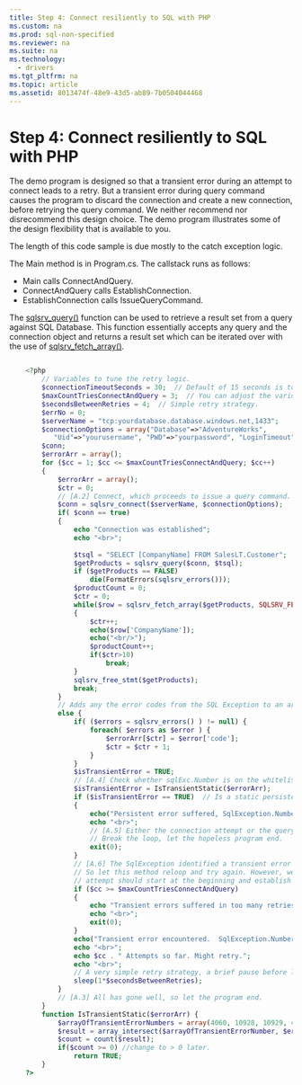 ```yaml
---
title: Step 4: Connect resiliently to SQL with PHP
ms.custom: na
ms.prod: sql-non-specified
ms.reviewer: na
ms.suite: na
ms.technology: 
  - drivers
ms.tgt_pltfrm: na
ms.topic: article
ms.assetid: 8013474f-48e9-43d5-ab89-7b0504044468
---
```

# Step 4: Connect resiliently to SQL with PHP
  
The demo program is designed so that a transient error during an attempt to connect leads to a retry. But a transient error during query command causes the program to discard the connection and create a new connection, before retrying the query command. We neither recommend nor disrecommend this design choice. The demo program illustrates some of the design flexibility that is available to you.  
  
The length of this code sample is due mostly to the catch exception logic.   
  
The Main method is in Program.cs. The callstack runs as follows:  
* Main calls ConnectAndQuery.  
* ConnectAndQuery calls EstablishConnection.  
* EstablishConnection calls IssueQueryCommand.  
  
The [sqlsrv_query()](http://php.net/manual/en/function.sqlsrv-query.php) function can be used to retrieve a result set from a query against SQL Database. This function essentially accepts any query and the connection object and returns a result set which can be iterated over with the use of [sqlsrv_fetch_array()](http://php.net/manual/en/function.sqlsrv-fetch-array.php).  
  
```php

	<?php  
		// Variables to tune the retry logic.    
		$connectionTimeoutSeconds = 30;  // Default of 15 seconds is too short over the Internet, sometimes.  
		$maxCountTriesConnectAndQuery = 3;  // You can adjust the various retry count values.  
		$secondsBetweenRetries = 4;  // Simple retry strategy.  
		$errNo = 0;  
		$serverName = "tcp:yourdatabase.database.windows.net,1433";  
		$connectionOptions = array("Database"=>"AdventureWorks",  
		   "Uid"=>"yourusername", "PWD"=>"yourpassword", "LoginTimeout" => $connectionTimeoutSeconds);  
		$conn;  
		$errorArr = array();  
		for ($cc = 1; $cc <= $maxCountTriesConnectAndQuery; $cc++)  
		{  
		    $errorArr = array();  
		    $ctr = 0;  
		    // [A.2] Connect, which proceeds to issue a query command.  
		    $conn = sqlsrv_connect($serverName, $connectionOptions);    
		    if( $conn == true)  
		    {  
		        echo "Connection was established";  
		        echo "<br>";  
  
		        $tsql = "SELECT [CompanyName] FROM SalesLT.Customer";  
		        $getProducts = sqlsrv_query($conn, $tsql);  
		        if ($getProducts == FALSE)  
		            die(FormatErrors(sqlsrv_errors()));  
		        $productCount = 0;  
		        $ctr = 0;  
		        while($row = sqlsrv_fetch_array($getProducts, SQLSRV_FETCH_ASSOC))  
		        {     
		            $ctr++;  
		            echo($row['CompanyName']);  
		            echo("<br/>");  
		            $productCount++;  
		            if($ctr>10)  
		                break;  
		        }  
		        sqlsrv_free_stmt($getProducts);  
		        break;  
		    }  
		    // Adds any the error codes from the SQL Exception to an array.  
		    else {    
		        if( ($errors = sqlsrv_errors() ) != null) {  
		            foreach( $errors as $error ) {  
		                $errorArr[$ctr] = $error['code'];  
		                $ctr = $ctr + 1;  
		            }  
		        }  
		        $isTransientError = TRUE;  
		        // [A.4] Check whether sqlExc.Number is on the whitelist of transients.  
		        $isTransientError = IsTransientStatic($errorArr);  
		        if ($isTransientError == TRUE)  // Is a static persistent error...  
		        {  
		            echo("Persistent error suffered, SqlException.Number==". $errorArr[0].". Program Will terminate.");  
		            echo "<br>";  
		            // [A.5] Either the connection attempt or the query command attempt suffered a persistent SqlException.  
		            // Break the loop, let the hopeless program end.  
		            exit(0);  
		        }  
		        // [A.6] The SqlException identified a transient error from an attempt to issue a query command.  
		        // So let this method reloop and try again. However, we recommend that the new query  
		        // attempt should start at the beginning and establish a new connection.  
		        if ($cc >= $maxCountTriesConnectAndQuery)  
		        {  
		            echo "Transient errors suffered in too many retries - " . $cc ." Program will terminate.";  
		            echo "<br>";  
		            exit(0);  
		        }  
		        echo("Transient error encountered.  SqlException.Number==". $errorArr[0]. " . Program might retry by itself.");    
		        echo "<br>";  
		        echo $cc . " Attempts so far. Might retry.";  
		        echo "<br>";  
		        // A very simple retry strategy, a brief pause before looping. This could be changed to exponential if you want.  
		        sleep(1*$secondsBetweenRetries);  
		    }  
		    // [A.3] All has gone well, so let the program end.  
		}  
		function IsTransientStatic($errorArr) {  
		    $arrayOfTransientErrorNumbers = array(4060, 10928, 10929, 40197, 40501, 40613);  
		    $result = array_intersect($arrayOfTransientErrorNumber, $errorArr);  
		    $count = count($result);  
		    if($count >= 0) //change to > 0 later.  
		        return TRUE;  
		}  
	?>
```
